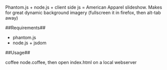 Phantom.js + node.js + client side js = American Apparel slideshow. Makes for great dynamic background imagery (fullscreen it in firefox, then alt-tab away)

##Requirements##

- phantom.js
- node.js + jsdom

##Usage##

coffee node.coffee, then open index.html on a local webserver
